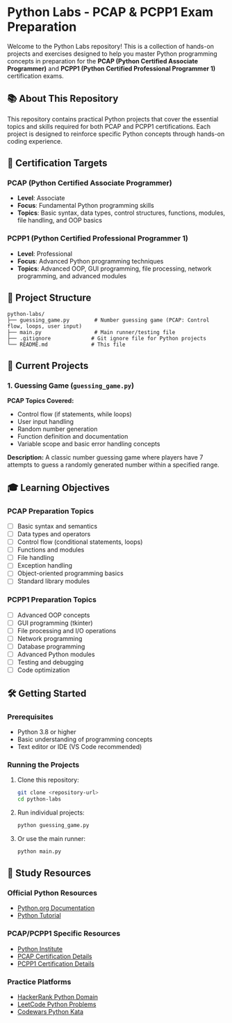# Python Labs - PCAP & PCPP1 Exam Preparation

Welcome to the Python Labs repository! This is a collection of hands-on projects and exercises designed to help you master Python programming concepts in preparation for the **PCAP (Python Certified Associate Programmer)** and **PCPP1 (Python Certified Professional Programmer 1)** certification exams.

## 📚 About This Repository

This repository contains practical Python projects that cover the essential topics and skills required for both PCAP and PCPP1 certifications. Each project is designed to reinforce specific Python concepts through hands-on coding experience.

## 🎯 Certification Targets

### PCAP (Python Certified Associate Programmer)

- **Level**: Associate
- **Focus**: Fundamental Python programming skills
- **Topics**: Basic syntax, data types, control structures, functions, modules, file handling, and OOP basics

### PCPP1 (Python Certified Professional Programmer 1)

- **Level**: Professional
- **Focus**: Advanced Python programming techniques
- **Topics**: Advanced OOP, GUI programming, file processing, network programming, and advanced modules

## 📁 Project Structure

```
python-labs/
├── guessing_game.py        # Number guessing game (PCAP: Control flow, loops, user input)
├── main.py                 # Main runner/testing file
├── .gitignore             # Git ignore file for Python projects
└── README.md              # This file
```

## 🚀 Current Projects

### 1. Guessing Game (`guessing_game.py`)

**PCAP Topics Covered:**

- Control flow (if statements, while loops)
- User input handling
- Random number generation
- Function definition and documentation
- Variable scope and basic error handling concepts

**Description:** A classic number guessing game where players have 7 attempts to guess a randomly generated number within a specified range.

## 🎓 Learning Objectives

### PCAP Preparation Topics

- [ ] Basic syntax and semantics
- [ ] Data types and operators
- [ ] Control flow (conditional statements, loops)
- [ ] Functions and modules
- [ ] File handling
- [ ] Exception handling
- [ ] Object-oriented programming basics
- [ ] Standard library modules

### PCPP1 Preparation Topics

- [ ] Advanced OOP concepts
- [ ] GUI programming (tkinter)
- [ ] File processing and I/O operations
- [ ] Network programming
- [ ] Database programming
- [ ] Advanced Python modules
- [ ] Testing and debugging
- [ ] Code optimization

## 🛠️ Getting Started

### Prerequisites

- Python 3.8 or higher
- Basic understanding of programming concepts
- Text editor or IDE (VS Code recommended)

### Running the Projects

1. Clone this repository:

   ```bash
   git clone <repository-url>
   cd python-labs
   ```

2. Run individual projects:

   ```bash
   python guessing_game.py
   ```

3. Or use the main runner:
   ```bash
   python main.py
   ```

## 📖 Study Resources

### Official Python Resources

- [Python.org Documentation](https://docs.python.org/3/)
- [Python Tutorial](https://docs.python.org/3/tutorial/)

### PCAP/PCPP1 Specific Resources

- [Python Institute](https://pythoninstitute.org/)
- [PCAP Certification Details](https://pythoninstitute.org/pcap)
- [PCPP1 Certification Details](https://pythoninstitute.org/pcpp1)

### Practice Platforms

- [HackerRank Python Domain](https://www.hackerrank.com/domains/python)
- [LeetCode Python Problems](https://leetcode.com/)
- [Codewars Python Kata](https://www.codewars.com/)
